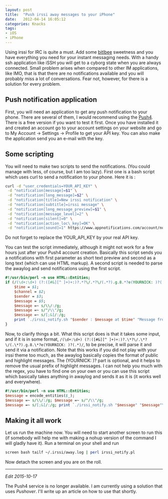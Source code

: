 ```yaml
---
layout: post
title:  "Push irssi away messages to your iPhone"
date:   2012-04-14 16:05:12
categories: Knacks
tags:
- iOS
- iPhone
---
```


Using irssi for IRC is quite a must. Add some [bitlbee][lnk-bitlbee] sweetness
and you have everything you need for your instant messaging needs. With a handy
ssh application like iSSH you will get to a cyborg state when you are always
connected. Small problem arises when compared to other IM applications, like
IMO, that is that there are no notifications available and you will probably
miss a lot of conversations. Fear not, however, for there is a solution for
every problem.

[lnk-bitlbee]: http://www.bitlbee.org/main.php/news.r.html

## Push notification application

First, you will need an application to get any push notification to your phone.
There are several of them, I would recommend using the [Push4][lnk-push4].
There is a free version if you want to test it first. Once you have installed
it and created an account go to your account settings on your website and go to
My Account -> Settings -> Profile to get your API key. You can also make the
application send you an e-mail with the key.

[lnk-push4]: http://www.appnotifications.com/ "Notifications App"

## Some scripting

You will need to make two scripts to send the notifications. (You could manage
with less, of course, but I am too lazy). First one is a bash script which uses
curl to send a notification to your phone. Here it is :

```bash
curl -d "user_credentials=YOUR_API_KEY" \
 -d "notification[message]=$1" \
 -d "notification[long_message]=$2" \
 -d "notification[title]=New irssi notification" \
 -d "notification[subtitle]=irssi message" \
 -d "notification[long_message_preview]=$1" \
 -d "notification[message_level]=2" \
 -d "notification[silent]=0" \
 -d "notification[action_loc\_key]=OK" \
 -d "notification[sound]=1" https://www.appnotifications.com/account/notifications.json
```

Do not forget to replace the YOUR\_API\_KEY by your real API key.

You can test the script immediately, although it might not work for a few hours
just after your Push4 account creation. Basically this script sends you a
notifications with first parameter as short text preview and second as a long
text (which can use HTML markup). A second script is needed to parse the
awaylog and send notifications using the first script.

```perl
#!/usr/bin/perl -n use HTML::Entities;
if (/(\d+:\d+) (?:([#&][^ ]+)+:)?.*?\/.*?\/(.*?).g.8.*?e(YOURNICK: )?(.*)/) {
    $time = $1;
    $channel = $2;
    $sender = $3;
    $message = $5;
    $message =~ s/\\/:/g;
    $message =~ s/"/\\"/g;
    $message =~ s/[;&]/:/g;
    print `./irssi_notify.sh "$sender : $message at $time" "Message from <b>$sender</b> (<i>$channel</i>) at <b>$time</b> : $message"\n`;
}
```

Now, to clarify things a bit. What this script does is that it takes some
input, and if it is in some format, `/(\d+:\d+) (?:([#&][^ ]+)+:)?.\*?\/.\*?\/(.\*?).g.8.\*?e(YOURNICK: )?(.*)/`, to be precise, it will
parse it and send it via a notification. Note that this works if you did not
play with your irssi theme too much, as the awaylog basically copies the format
of public and highlight messages. The (YOURNICK: )? part is optional, and it
helps to remove the usual prefix of highlight messages. I can not help you much
with the regex, you have to find one on your own or you can use this script
which basically takes anything in awaylog and sends it as it is (it works well
and everywhere).

```perl
#!/usr/bin/perl -n use HTML::Entities;
$message = encode_entities($_);
$message =~ s/\\/:/g; $message =~ s/"/\\"/g;
$message =~ s/[;&]/:/g; print `./irssi_notify.sh "$message" "$message"\n`;
```

## Making it all work

Let us run the machine now. You will need to start another screen to run this
(if somebody will help me with making a nohup version of the command I will
gladly have it). Run a terminal on your shell and run

```bash
screen bash tailf ~/.irssi/away.log | perl irssi_notify.pl
```

Now detach the screen and you are on the roll.

---

*Edit 2015-10-17*

The Push4 service is no longer available. I am currently using a solution that
uses *Pushover*. I'll write up an article on how to use that shortly.


